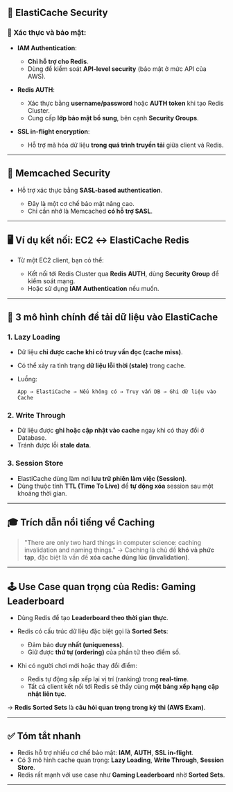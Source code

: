## 🔐 **ElastiCache Security**

### 🔑 Xác thực và bảo mật:

* **IAM Authentication**:

  * **Chỉ hỗ trợ cho Redis**.
  * Dùng để kiểm soát **API-level security** (bảo mật ở mức API của AWS).

* **Redis AUTH**:

  * Xác thực bằng **username/password** hoặc **AUTH token** khi tạo Redis Cluster.
  * Cung cấp **lớp bảo mật bổ sung**, bên cạnh **Security Groups**.

* **SSL in-flight encryption**:

  * Hỗ trợ mã hóa dữ liệu **trong quá trình truyền tải** giữa client và Redis.

---

## 🧩 **Memcached Security**

* Hỗ trợ xác thực bằng **SASL-based authentication**.

  * Đây là một cơ chế bảo mật nâng cao.
  * Chỉ cần nhớ là Memcached **có hỗ trợ SASL**.

---

## 🖥️ **Ví dụ kết nối: EC2 ↔ ElastiCache Redis**

* Từ một EC2 client, bạn có thể:

  * Kết nối tới Redis Cluster qua **Redis AUTH**, dùng **Security Group** để kiểm soát mạng.
  * Hoặc sử dụng **IAM Authentication** nếu muốn.

---

## 🧠 **3 mô hình chính để tải dữ liệu vào ElastiCache**

### 1. **Lazy Loading**

* Dữ liệu **chỉ được cache khi có truy vấn đọc (cache miss)**.
* Có thể xảy ra tình trạng **dữ liệu lỗi thời (stale)** trong cache.
* Luồng:

  ```
  App → ElastiCache → Nếu không có → Truy vấn DB → Ghi dữ liệu vào Cache
  ```

### 2. **Write Through**

* Dữ liệu được **ghi hoặc cập nhật vào cache** ngay khi có thay đổi ở Database.
* Tránh được lỗi **stale data**.

### 3. **Session Store**

* ElastiCache dùng làm nơi **lưu trữ phiên làm việc (Session)**.
* Dùng thuộc tính **TTL (Time To Live)** để **tự động xóa** session sau một khoảng thời gian.

---

## 🎓 **Trích dẫn nổi tiếng về Caching**

> "There are only two hard things in computer science: caching invalidation and naming things."
> → Caching là chủ đề **khó và phức tạp**, đặc biệt là vấn đề **xóa cache đúng lúc (invalidation)**.

---

## 🕹️ **Use Case quan trọng của Redis: Gaming Leaderboard**

* Dùng Redis để tạo **Leaderboard theo thời gian thực**.

* Redis có cấu trúc dữ liệu đặc biệt gọi là **Sorted Sets**:

  * Đảm bảo **duy nhất (uniqueness)**.
  * Giữ được **thứ tự (ordering)** của phần tử theo điểm số.

* Khi có người chơi mới hoặc thay đổi điểm:

  * Redis tự động sắp xếp lại vị trí (ranking) trong **real-time**.
  * Tất cả client kết nối tới Redis sẽ thấy cùng **một bảng xếp hạng cập nhật liên tục**.

→ **Redis Sorted Sets** là **câu hỏi quan trọng trong kỳ thi (AWS Exam)**.

---

## ✅ **Tóm tắt nhanh**

* Redis hỗ trợ nhiều cơ chế bảo mật: **IAM**, **AUTH**, **SSL in-flight**.
* Có 3 mô hình cache quan trọng: **Lazy Loading**, **Write Through**, **Session Store**.
* Redis rất mạnh với use case như **Gaming Leaderboard** nhờ **Sorted Sets**.

---